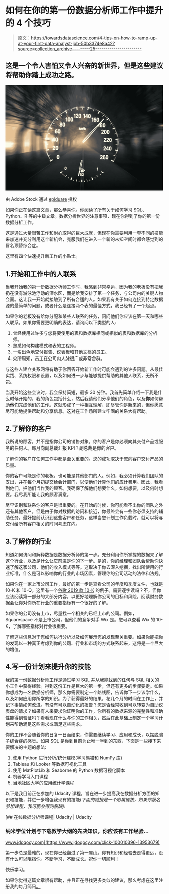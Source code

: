 # 如何在你的第一份数据分析师工作中提升的 4 个技巧

> 原文：<https://towardsdatascience.com/4-tips-on-how-to-ramp-up-at-your-first-data-analyst-job-50b3374e8a42?source=collection_archive---------25----------------------->

## 这是一个令人害怕又令人兴奋的新世界，但是这些建议将帮助你踏上成功之路。

![](img/4b7184945e407fe4fce50795083de8cd.png)

由 Adobe Stock 通过 [epiduare](https://stock.adobe.com/images/speedometer/309742664) 授权

如果你正在读这篇文章，那么恭喜你。你阅读了所有关于如何学习 SQL、Python、R 等的中级文章。数据分析世界的注意事项，现在你得到了你的第一份数据分析工作。

这是通过大量艰苦工作和耐心取得的巨大成就，但现在你需要利用一套不同的技能来加速并充分利用这个新机会，克服我们在进入一个新的未知空间时都会感觉到的冒名顶替综合症。

这里有四个快速提升新工作的小贴士。

## 1.开始和工作中的人联系

当我开始我的第一份数据分析师工作时，我感到非常幸运，因为我的老板没有把我扔在没有游泳池浮动的深水区，而是给我安排了第一个任务，与公司内的关键人物会面。这让我一开始就接触到了所有合适的人。如果我有关于如何连接到特定数据源的最简单的问题，或者什么是连接两个表的最佳方式，我已经有了一个起点。

如果你的老板没有给你分配和某些人联系的任务，问问他们你应该在第一天和哪些人联系。如果你需要更明确的表达，请询问以下类型的人:

1.  曾经使用过许多与您将要使用的表和数据库相同或相似的表和数据库的分析师。
2.  熟悉如何构建模式和表的工程师。
3.  一名出色地交付报告、仪表板和其他文档的员工。
4.  众所周知，员工在公司内人脉很广或非常合群。

与这些人建立关系网将有助于你回答开始新工作时可能会遇到的许多问题。从最佳实践、系统权限和设置，以及如何进一步与能够提供帮助的其他人联系，无所不包。

当我开始这些会议时，我会保持简短，最多 30 分钟。我首先简单介绍一下我是什么时候开始的，我的角色包括什么，然后我请他们分享他们的角色，以及**你**如何帮助**他们**完成他们的工作。这就形成了一种相互理解，即尽管你是新来的，但你愿意尽可能地提供帮助和分享信息。这对在工作场所建立牢固的关系大有帮助。

## 2.了解你的客户

我所说的顾客，并不是指你公司的销售对象。你的客户是你必须向其交付产品或服务的任何人。每月向副总裁汇报 KPI？副总裁是你的客户。

了解你的客户在任何工作中都是至关重要的。您的成功取决于您向客户交付产品的质量。

你的客户可能是你的老板，也可能是其他部门的人。例如，我必须计算我们团队的支出，并在每个月初提交给会计部门，以便他们计算他们的应计费用。因此，我看到他们，把他们当作我的顾客。我确保了解他们想要什么，如何想要，以及何时想要。我尽我所能让我的顾客满意。

尽早识别和联系你的客户是很重要的。在开始的时候，你可能看不出你的团队之外还有其他客户，但是由于你对数据的访问和接近，你最终会有一些你必须支持的辅助任务。最好提前认识到这些客户和任务，这样当您计划工作负载时，就可以将与交付给所有客户相关的时间考虑在内。

## 3.了解你的行业

知道如何访问和解释数据是数据分析师的第一步。充分利用你所掌握的数据来了解这个行业，以及是什么让它前进是你的下一步。是的，你的经理和团队会帮助你快速了解这家公司，他们的收入模式等等。这取决于你去深入挖掘，找出所使用的行业标准，什么是可以影响你的行业的市场因素，管理你的公司活动的法律和法规。

如果你在一家上市公司工作，最好的第一步是查看公司的年度和季度文件，也就是 10-K 和 10-Q。这里有一个[谷歌 2019 款 10-K](https://www.sec.gov/Archives/edgar/data/1652044/000165204420000008/goog10-k2019.htm#sFFCD346E08AD5B699CBCF6DB091571B4) 的例子。需要逐字读吗？不，但你应该阅读第一部分的大部分内容，以更好地理解你公司的目标和风险，阅读财务数据会让你对你所在行业的重要指标有一个很好的了解。

如果你的公司没有上市，尽量找一个相关的已经上市的公司。例如，Squarespace 不是上市公司，但他们的竞争对手 Wix 是。您可以查看 Wix 的 10-K，了解哪些指标对行业很重要。

了解这些信息对于您如何执行分析以及如何展示您的发现至关重要。如果你能把你的发现以一种真正考虑到你的公司、行业和市场的方式联系起来，这将是一个巨大的增值。

## 4.写一份计划来提升你的技能

我的第一份数据分析师工作是通过学习 SQL 并从我能找到的任何与 SQL 相关的小工作中获得经验。得到这份工作是巨大的第一步，但还有更多的步骤要走。如果你想成为一名数据分析师，那么你需要制定一个路线图，告诉你下一步该学什么，以及如何应用你所学的知识。为了获得最好的结果，花几个月的时间在工作上，并记下事情如何改进。有没有可以自动化的报告？您是否经常收到可以转变为自助仪表盘的请求？如果有人来要求你证明你的工作，你所有的数据来源的完整性和准确性能得到验证吗？看看现在什么与你的工作相关，然后在此基础上制定一个学习计划来帮助满足这些需求或满足这些需求。

你的工作不会随着你的日复一日而结束，你需要继续学习、应用和成长，以摆脱骗子综合症的感觉。如果 SQL 是你到目前为止唯一学到的东西，下面是一些接下来要解决的主题的想法:

1.  使用 Python 进行分析/统计建模(学习熊猫和 NumPy 库)
2.  Tableau 和 Looker 等数据可视化工具
3.  使用 MatPlotLib 和 Seaborne 的 Python 数据可视化脚本
4.  机器学习入门课程
5.  当地社区大学的应用统计学课程

以下是我目前正在参加的 Udacity 课程，旨在进一步提高我在数据分析方面的知识和技能，并进一步增强我现有的技能(*下面的链接是一个附属链接，如果你报名参加课程，我可能会得到报酬)*:

[](https://www.jdoqocy.com/click-100010396-13953679) [## 在线数据分析师课程| Udacity | Udacity

### 纳米学位计划与下载教学大纲的先决知识，你应该有工作经验…

www.jdoqocy.com](https://www.jdoqocy.com/click-100010396-13953679) 

第一步总是最难的，现在你已经翻过了第一座山。你有知识和经验去走得更远，没有什么可以阻挡你。不断学习，不断成长。祝你一切顺利！

快乐学习。

如果你觉得这篇文章很有帮助，并且正在寻找更多类似的建议，那么考虑在这里注册我的每月简讯[。](https://irfanhashmi273753.typeform.com/to/XgxX2f)